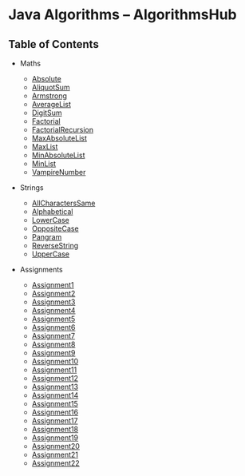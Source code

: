 # Java Algorithms – AlgorithmsHub

## Table of Contents

* Maths
  * [Absolute](https://github.com/algorithmshub/Java/tree/main/Maths/Absolute)
  * [AliquotSum](https://github.com/algorithmshub/Java/tree/main/Maths/AliquotSum)
  * [Armstrong](https://github.com/algorithmshub/Java/tree/main/Maths/Armstrong)
  * [AverageList](https://github.com/algorithmshub/Java/tree/main/Maths/AverageList)
  * [DigitSum](https://github.com/algorithmshub/Java/tree/main/Maths/DigitSum)
  * [Factorial](https://github.com/algorithmshub/Java/tree/main/Maths/Factorial)
  * [FactorialRecursion](https://github.com/algorithmshub/Java/tree/main/Maths/FactorialRecursion)
  * [MaxAbsoluteList](https://github.com/algorithmshub/Java/tree/main/Maths/MaxAbsoluteList)
  * [MaxList](https://github.com/algorithmshub/Java/tree/main/Maths/MaxList)
  * [MinAbsoluteList](https://github.com/algorithmshub/Java/tree/main/Maths/MinAbsoluteList)
  * [MinList](https://github.com/algorithmshub/Java/tree/main/Maths/MinList)
  * [VampireNumber](https://github.com/algorithmshub/Java/tree/main/Maths/VampireNumber)

* Strings
  * [AllCharactersSame](https://github.com/algorithmshub/Java/tree/main/Strings/AllCharactersSame)
  * [Alphabetical](https://github.com/algorithmshub/Java/tree/main/Strings/Alphabetical)
  * [LowerCase](https://github.com/algorithmshub/Java/tree/main/Strings/LowerCase)
  * [OppositeCase](https://github.com/algorithmshub/Java/tree/main/Strings/OppositeCase)
  * [Pangram](https://github.com/algorithmshub/Java/tree/main/Strings/Pangram)
  * [ReverseString](https://github.com/algorithmshub/Java/tree/main/Strings/ReverseString)
  * [UpperCase](https://github.com/algorithmshub/Java/tree/main/Strings/UpperCase)

* Assignments
  * [Assignment1](https://github.com/algorithmshub/Java/tree/main/Assignments/Assignment1)
  * [Assignment2](https://github.com/algorithmshub/Java/tree/main/Assignments/Assignment2)
  * [Assignment3](https://github.com/algorithmshub/Java/tree/main/Assignments/Assignment3)
  * [Assignment4](https://github.com/algorithmshub/Java/tree/main/Assignments/Assignment4)
  * [Assignment5](https://github.com/algorithmshub/Java/tree/main/Assignments/Assignment5)
  * [Assignment6](https://github.com/algorithmshub/Java/tree/main/Assignments/Assignment6)
  * [Assignment7](https://github.com/algorithmshub/Java/tree/main/Assignments/Assignment7)
  * [Assignment8](https://github.com/algorithmshub/Java/tree/main/Assignments/Assignment8)
  * [Assignment9](https://github.com/algorithmshub/Java/tree/main/Assignments/Assignment9)
  * [Assignment10](https://github.com/algorithmshub/Java/tree/main/Assignments/Assignment10)
  * [Assignment11](https://github.com/algorithmshub/Java/tree/main/Assignments/Assignment11)
  * [Assignment12](https://github.com/algorithmshub/Java/tree/main/Assignments/Assignment12)
  * [Assignment13](https://github.com/algorithmshub/Java/tree/main/Assignments/Assignment13) <!-- TODO -->
  * [Assignment14](https://github.com/algorithmshub/Java/tree/main/Assignments/Assignment14)
  * [Assignment15](https://github.com/algorithmshub/Java/tree/main/Assignments/Assignment15)
  * [Assignment16](https://github.com/algorithmshub/Java/tree/main/Assignments/Assignment16)
  * [Assignment17](https://github.com/algorithmshub/Java/tree/main/Assignments/Assignment17)
  * [Assignment18](https://github.com/algorithmshub/Java/tree/main/Assignments/Assignment18)
  * [Assignment19](https://github.com/algorithmshub/Java/tree/main/Assignments/Assignment19)
  * [Assignment20](https://github.com/algorithmshub/Java/tree/main/Assignments/Assignment20)
  * [Assignment21](https://github.com/algorithmshub/Java/tree/main/Assignments/Assignment21) <!-- TODO -->
  * [Assignment22](https://github.com/algorithmshub/Java/tree/main/Assignments/Assignment22) <!-- TODO -->

<!--

java File.java

-->
